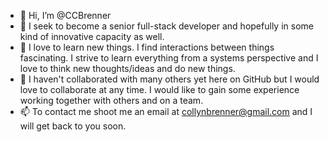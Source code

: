 - 👋 Hi, I’m @CCBrenner
- 👀 I seek to become a senior full-stack developer and hopefully in some kind of innovative capacity as well.
- 🌱 I love to learn new things. I find interactions between things fascinating. I strive to learn everything from a systems perspective and I love to think new thoughts/ideas and do new things.
- 💞️ I haven't collaborated with many others yet here on GitHub but I would love to collaborate at any time. I would like to gain some experience working together with others and on a team.
- 📫 To contact me shoot me an email at collynbrenner@gmail.com and I will get back to you soon.
